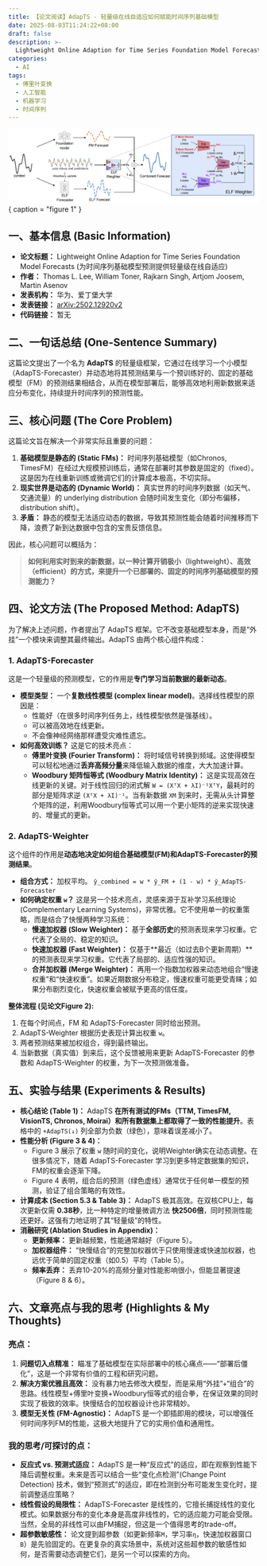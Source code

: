 ```yaml
---
title: 【论文阅读】AdapTS - 轻量级在线自适应如何赋能时间序列基础模型
date: 2025-08-03T11:24:22+08:00
draft: false
description: >-
  Lightweight Online Adaption for Time Series Foundation Model Forecasts
categories:
  - AI
tags:
  - 傅里叶变换
  - 人工智能
  - 机器学习
  - 时间序列
---
```

![alt text](figure1.png)
{ caption = "figure 1" }

## 一、基本信息 (Basic Information)

*   **论文标题：** Lightweight Online Adaption for Time Series Foundation Model Forecasts (为时间序列基础模型预测提供轻量级在线自适应)
*   **作者：** Thomas L. Lee, William Toner, Rajkarn Singh, Artjom Joosem, Martin Asenov
*   **发表机构：** 华为、爱丁堡大学
*   **发表链接：** [arXiv:2502.12920v2](https://arxiv.org/abs/2502.12920)
*   **代码链接：** 暂无

## 二、一句话总结 (One-Sentence Summary)

这篇论文提出了一个名为 **AdapTS** 的轻量级框架，它通过在线学习一个小模型（AdapTS-Forecaster）并动态地将其预测结果与一个预训练好的、固定的基础模型（FM）的预测结果相结合，从而在模型部署后，能够高效地利用新数据来适应分布变化，持续提升时间序列的预测性能。

## 三、核心问题 (The Core Problem)

这篇论文旨在解决一个非常实际且重要的问题：

1.  **基础模型是静态的 (Static FMs)：** 时间序列基础模型（如Chronos, TimesFM）在经过大规模预训练后，通常在部署时其参数是固定的（fixed）。这是因为在线重新训练或微调它们的计算成本极高，不切实际。
2.  **现实世界是动态的 (Dynamic World)：** 真实世界的时间序列数据（如天气、交通流量）的 underlying distribution 会随时间发生变化（即分布偏移，distribution shift）。
3.  **矛盾：** 静态的模型无法适应动态的数据，导致其预测性能会随着时间推移而下降，浪费了新到达数据中包含的宝贵反馈信息。

因此，核心问题可以概括为：
> **如何利用实时到来的新数据，以一种计算开销极小（lightweight）、高效（efficient）的方式，来提升一个已部署的、固定的时间序列基础模型的预测能力？**

## 四、论文方法 (The Proposed Method: AdapTS)

为了解决上述问题，作者提出了 AdapTS 框架。它不改变基础模型本身，而是“外挂”一个模块来调整其最终输出。AdapTS 由两个核心组件构成：

### 1. AdapTS-Forecaster

这是一个轻量级的预测模型，它的作用是**专门学习当前数据的最新动态**。

*   **模型类型：** 一个**复数线性模型 (complex linear model)**。选择线性模型的原因是：
    *   性能好（在很多时间序列任务上，线性模型依然是强基线）。
    *   可以被高效地在线更新。
    *   不会像神经网络那样遭受灾难性遗忘。
*   **如何高效训练？** 这是它的技术亮点：
    *   **傅里叶变换 (Fourier Transform)：** 将时域信号转换到频域。这使得模型可以轻松地通过**丢弃高频分量**来降低输入数据的维度，大大加速计算。
    *   **Woodbury 矩阵恒等式 (Woodbury Matrix Identity)：** 这是实现高效在线更新的关键。对于线性回归的闭式解 `W = (XᵀX + λI)⁻¹XᵀY`，最耗时的部分是矩阵求逆 `(XᵀX + λI)⁻¹`。当有新数据 `XM` 到来时，无需从头计算整个矩阵的逆，利用Woodbury恒等式可以用一个更小矩阵的逆来实现快速的、增量式的更新。

### 2. AdapTS-Weighter

这个组件的作用是**动态地决定如何组合基础模型(FM)和AdapTS-Forecaster的预测结果**。

*   **组合方式：** 加权平均。
    `ŷ_combined = w * ŷ_FM + (1 - w) * ŷ_AdapTS-Forecaster`
*   **如何确定权重 `w`？** 这是另一个技术亮点，灵感来源于互补学习系统理论 (Complementary Learning Systems)，非常优雅。它不使用单一的权重策略，而是结合了快慢两种学习系统：
    *   **慢速加权器 (Slow Weighter)：** 基于**全部历史**的预测表现来学习权重。它代表了全局的、稳定的知识。
    *   **快速加权器 (Fast Weighter)：** 仅基于**最近（如过去B个更新周期）**的预测表现来学习权重。它代表了局部的、适应性强的知识。
    *   **合并加权器 (Merge Weighter)：** 再用一个指数加权器来动态地组合“慢速权重”和“快速权重”。如果近期数据分布稳定，慢速权重可能更受青睐；如果分布剧烈变化，快速权重会被赋予更高的信任度。

**整体流程 (见论文Figure 2):**
1.  在每个时间点，FM 和 AdapTS-Forecaster 同时给出预测。
2.  AdapTS-Weighter 根据历史表现计算出权重 `w`。
3.  两者预测结果被加权组合，得到最终输出。
4.  当新数据（真实值）到来后，这个反馈被用来更新 AdapTS-Forecaster 的参数和 AdapTS-Weighter 的权重，为下一次预测做准备。

## 五、实验与结果 (Experiments & Results)

*   **核心结论 (Table 1)：** AdapTS **在所有测试的FMs（TTM, TimesFM, VisionTS, Chronos, Moirai）和所有数据集上都取得了一致的性能提升**。表格中的 `+AdapTS(↓)` 列全部为负数（绿色），意味着误差减小了。
*   **性能分析 (Figure 3 & 4)：**
    *   Figure 3 展示了权重 `w` 随时间的变化，说明Weighter确实在动态调整。在很多情况下，随着 AdapTS-Forecaster 学习到更多特定数据集的知识，FM的权重会逐渐下降。
    *   Figure 4 表明，组合后的预测（绿色虚线）通常优于任何单一模型的预测，验证了组合策略的有效性。
*   **计算成本 (Section 5.3 & Table 3)：** AdapTS 极其高效。在双核CPU上，每次更新仅需 **0.38秒**，比一种特定的增量微调方法 **快2506倍**，同时预测性能还更好。这强有力地证明了其“轻量级”的特性。
*   **消融研究 (Ablation Studies in Appendix)：**
    *   **更新频率：** 更新越频繁，性能通常越好（Figure 5）。
    *   **加权器组件：** “快慢结合”的完整加权器优于只使用慢速或快速加权器，也远优于简单的固定权重（如0.5）平均（Table 5）。
    *   **频率丢弃：** 丢弃10-20%的高频分量对性能影响很小，但能显著提速（Figure 8 & 6）。

## 六、文章亮点与我的思考 (Highlights & My Thoughts)

### 亮点：
1.  **问题切入点精准：** 瞄准了基础模型在实际部署中的核心痛点——“部署后僵化”，这是一个非常有价值的工程和研究问题。
2.  **解决方案优雅且高效：** 没有暴力地去修改大模型，而是采用“外挂”+“组合”的思路。线性模型+傅里叶变换+Woodbury恒等式的组合拳，在保证效果的同时实现了极致的效率。快慢结合的加权器设计也非常精妙。
3.  **模型无关性 (FM-Agnostic)：** AdapTS 是一个即插即用的模块，可以增强任何时间序列FM的性能，这极大地提升了它的实用价值和通用性。

### 我的思考/可探讨的点：
*   **反应式 vs. 预测式适应：** AdapTS 是一种“反应式”的适应，即在观察到性能下降后调整权重。未来是否可以结合一些“变化点检测”(Change Point Detection) 技术，做到“预测式”的适应，即在检测到分布可能发生变化时，提前调整适应策略？
*   **线性假设的局限性：** AdapTS-Forecaster 是线性的，它擅长捕捉线性的变化模式。如果数据分布的变化本身是高度非线性的，它的适应能力可能会受限。当然，全局的非线性可以由FM捕捉，但这是一个值得思考的trade-off。
*   **超参数敏感性：** 论文提到超参数（如更新频率`M`，学习率`η`，快速加权器窗口`B`）是先验固定的。在更复杂的真实场景中，系统对这些超参数的敏感性如何，是否需要动态调整它们，是另一个可以探索的方向。
